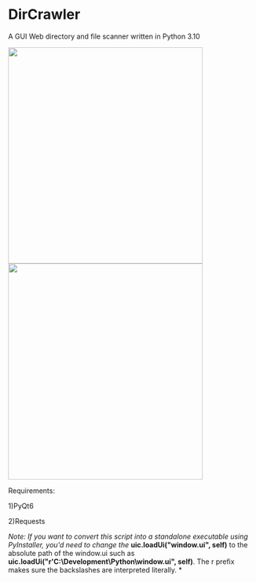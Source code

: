 # DirCrawler
A GUI Web directory and file scanner written in Python 3.10


<img src="https://user-images.githubusercontent.com/90629653/218284134-782ba2e7-8b31-462e-8574-a2f70d2a4e93.png" width="396" height="439">

<img src="https://user-images.githubusercontent.com/90629653/218284149-e0c88e44-1252-487c-b7e8-c8e45f4be809.png" width="396" height="439">

Requirements:

  1)PyQt6
  
  2)Requests

*Note: If you want to convert this script into a standalone executable using PyInstaller, you'd need to change the* **uic.loadUi("window.ui", self)** to the absolute path of the window.ui such as **uic.loadUi("r'C:\Development\Python\window.ui", self)**. The r prefix makes sure the backslashes are interpreted literally. *
